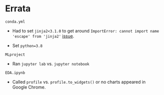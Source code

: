 # Errata

`conda.yml`

- Had to set `jinja2<3.1.0` to get around `ImportError: cannot import name 'escape' from 'jinja2'` [issue](https://namespaceit.com/blog/importerror-cannot-import-name-escape-from-jinja2).

- Set `python=3.8`

`MLproject`

- Ran `jupyter lab` vs. `jupyter notebook`

`EDA.ipynb`

- Called `profile` vs. `profile.to_widgets()` or no charts appeared in Google Chrome.